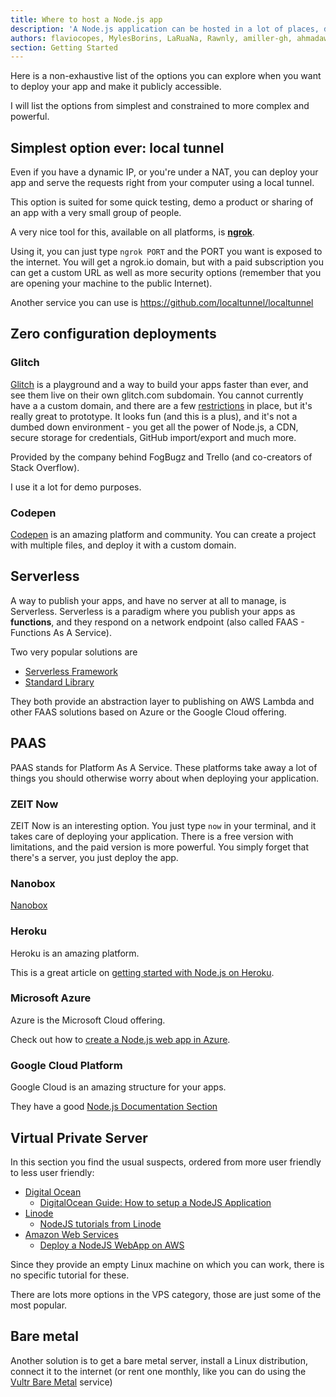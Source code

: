 ```yaml
---
title: Where to host a Node.js app
description: 'A Node.js application can be hosted in a lot of places, depending on your needs. This is a list of all the various options you have at your disposal'
authors: flaviocopes, MylesBorins, LaRuaNa, Rawnly, amiller-gh, ahmadawais
section: Getting Started
---
```


Here is a non-exhaustive list of the options you can explore when you want to deploy your app and make it publicly accessible.

I will list the options from simplest and constrained to more complex and powerful.

## Simplest option ever: local tunnel

Even if you have a dynamic IP, or you're under a NAT, you can deploy your app and serve the requests right from your computer using a local tunnel.

This option is suited for some quick testing, demo a product or sharing of an app with a very small group of people.

A very nice tool for this, available on all platforms, is [**ngrok**](https://ngrok.com/).

Using it, you can just type `ngrok PORT` and the PORT you want is exposed to the internet. You will get a ngrok.io domain, but with a paid subscription you can get a custom URL as well as more security options (remember that you are opening your machine to the public Internet).

Another service you can use is <https://github.com/localtunnel/localtunnel>

## Zero configuration deployments

### Glitch

[Glitch](https://glitch.com) is a playground and a way to build your apps faster than ever, and see them live on their own glitch.com subdomain. You cannot currently have a a custom domain, and there are a few [restrictions](https://glitch.com/faq#restrictions) in place, but it's really great to prototype. It looks fun (and this is a plus), and it's not a dumbed down environment - you get all the power of Node.js, a CDN, secure storage for credentials, GitHub import/export and much more.

Provided by the company behind FogBugz and Trello (and co-creators of Stack Overflow).

I use it a lot for demo purposes.

### Codepen

[Codepen](https://codepen.io) is an amazing platform and community. You can create a project with multiple files, and deploy it with a custom domain.

## Serverless

A way to publish your apps, and have no server at all to manage, is Serverless. Serverless is a paradigm where you publish your apps as **functions**, and they respond on a network endpoint (also called FAAS - Functions As A Service).

Two very popular solutions are

* [Serverless Framework](https://serverless.com/framework/)
* [Standard Library](https://stdlib.com/)

They both provide an abstraction layer to publishing on AWS Lambda and other FAAS solutions based on Azure or the Google Cloud offering.

## PAAS

PAAS stands for Platform As A Service. These platforms take away a lot of things you should otherwise worry about when deploying your application.

### ZEIT Now

ZEIT Now is an interesting option. You just type `now` in your terminal, and it takes care of deploying your application. There is a free version with limitations, and the paid version is more powerful. You simply forget that there's a server, you just deploy the app.

### Nanobox

[Nanobox](https://nanobox.io)

### Heroku

Heroku is an amazing platform.

This is a great article on [getting started with Node.js on Heroku](https://devcenter.heroku.com/articles/getting-started-with-nodejs).

### Microsoft Azure

Azure is the Microsoft Cloud offering.

Check out how to [create a Node.js web app in Azure](https://docs.microsoft.com/azure/app-service/app-service-web-get-started-nodejs).

### Google Cloud Platform

Google Cloud is an amazing structure for your apps.

They have a good [Node.js Documentation Section](https://cloud.google.com/node/)

## Virtual Private Server

In this section you find the usual suspects, ordered from more user friendly to less user friendly:

* [Digital Ocean](https://www.digitalocean.com)
  * [DigitalOcean Guide: How to setup a NodeJS Application](https://www.digitalocean.com/community/tutorials/how-to-set-up-a-node-js-application-for-production-on-ubuntu-16-04)
* [Linode](https://www.linode.com/)
  * [NodeJS tutorials from Linode](https://www.linode.com/docs/development/nodejs/)
* [Amazon Web Services](https://aws.amazon.com)
  * [Deploy a NodeJS WebApp on AWS](https://aws.amazon.com/en/getting-started/projects/deploy-nodejs-web-app/)

Since they provide an empty Linux machine on which you can work, there is no specific tutorial for these.

There are lots more options in the VPS category, those are just some of the most popular.

## Bare metal

Another solution is to get a bare metal server, install a Linux distribution, connect it to the internet (or rent one monthly, like you can do using the [Vultr Bare Metal](https://www.vultr.com/pricing/baremetal/) service)
